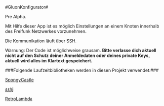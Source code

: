 #GluonKonfigurator#

Pre Alpha.

Mit Hilfe dieser App ist es möglich Einstellungen an einem Knoten innerhalb des Freifunk Netzwerkes vorzunehmen.

Die Kommunikation läuft über SSH.


Warnung:
Der Code ist möglichweise grausam. **Bitte verlasse dich aktuell nicht auf den Schutz deiner Anmeldedaten oder deines private Keys, aktuell wird alles im Klartext gespeichert.**


###Folgende Laufzeitbibliotheken werden in diesen Projekt verwendet:###

[SpongyCastle](https://github.com/rtyley/spongycastle)

[sshj](https://github.com/hierynomus/sshj)

[RetroLambda](https://github.com/evant/gradle-retrolambda)

